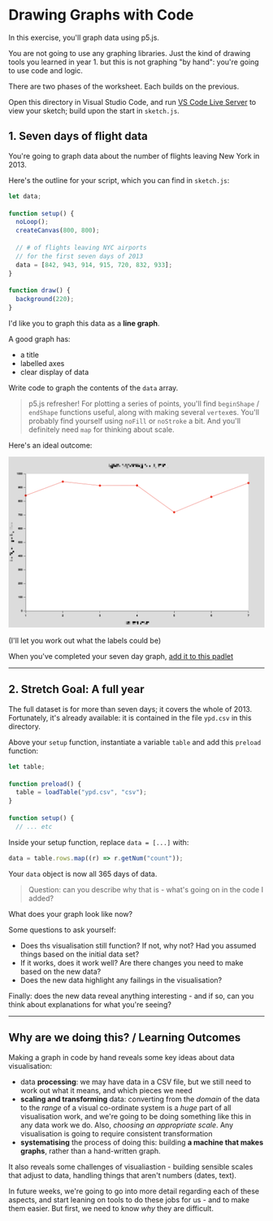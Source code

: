 # Drawing Graphs with Code

In this exercise, you'll graph data using p5.js.

You are not going to use any graphing libraries. Just the kind of drawing tools you learned in year 1. but this is not graphing "by hand": you're going to use code and logic.

There are two phases of the worksheet. Each builds on the previous.

Open this directory in Visual Studio Code, and run [VS Code Live Server](https://marketplace.visualstudio.com/items?itemName=ritwickdey.LiveServer) to view your sketch; build upon the start in `sketch.js`.

## 1. Seven days of flight data

You're going to graph data about the number of flights leaving New York in 2013.

Here's the outline for your script, which you can find in `sketch.js`:

```js
let data;

function setup() {
  noLoop();
  createCanvas(800, 800);

  // # of flights leaving NYC airports
  // for the first seven days of 2013
  data = [842, 943, 914, 915, 720, 832, 933];
}

function draw() {
  background(220);
}
```

I'd like you to graph this data as a **line graph**.

A good graph has:

- a title
- labelled axes
- clear display of data

Write code to graph the contents of the `data` array.

> p5.js refresher! For plotting a series of points, you'll find `beginShape` / `endShape` functions useful, along with making several `vertex`es. You'll probably find yourself using `noFill` or `noStroke` a bit. And you'll definitely need `map` for thinking about scale.

Here's an ideal outcome:

![Sample graph of seven days data](sample_graph.png)

(I'll let you work out what the labels could be)

When you've completed your seven day graph, [add it to this padlet](https://artslondon.padlet.org/tarmitage5/dvs-week-1-flight-data-graphs-klxgh47ikzz9h5v0)

---

## 2. Stretch Goal: A full year

The full dataset is for more than seven days; it covers the whole of 2013. Fortunately, it's already available: it is contained in the file `ypd.csv` in this directory.

Above your `setup` function, instantiate a variable `table` and add this `preload` function:

```js
let table;

function preload() {
  table = loadTable("ypd.csv", "csv");
}

function setup() {
  // ... etc
```

Inside your setup function, replace `data = [...]` with:

```js
data = table.rows.map((r) => r.getNum("count"));
```

Your `data` object is now all 365 days of data.

> Question: can you describe why that is - what's going on in the code I added?

What does your graph look like now?

Some questions to ask yourself:

- Does ths visualisation still function? If not, why not? Had you assumed things based on the initial data set?
- If it works, does it work well? Are there changes you need to make based on the new data?
- Does the new data highlight any failings in the visualisation?

Finally: does the new data reveal anything interesting - and if so, can you think about explanations for what you're seeing?

---

## Why are we doing this? / Learning Outcomes

Making a graph in code by hand reveals some key ideas about data visualisation:

- data **processing**: we may have data in a CSV file, but we still need to work out what it means, and which pieces we need
- **scaling and transforming** data: converting from the _domain_ of the data to the _range_ of a visual co-ordinate system is a _huge_ part of all visualisation work, and we're going to be doing something like this in any data work we do. Also, _choosing an appropriate scale_. Any visualisation is going to require consistent transformation
- **systematising** the process of doing this: building **a machine that makes graphs**, rather than a hand-written graph.

It also reveals some challenges of visualiastion - building sensible scales that adjust to data, handling things that aren't numbers (dates, text).

In future weeks, we're going to go into more detail regarding each of these aspects, and start leaning on tools to do these jobs for us - and to make them easier. But first, we need to know _why_ they are difficult.

